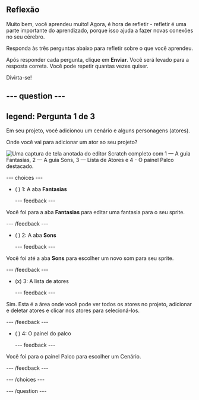 ## Reflexão

Muito bem, você aprendeu muito! Agora, é hora de refletir - refletir é uma parte importante do aprendizado, porque isso ajuda a fazer novas conexões no seu cérebro.

Responda às três perguntas abaixo para refletir sobre o que você aprendeu.

Após responder cada pergunta, clique em **Enviar**. Você será levado para a resposta correta. Você pode repetir quantas vezes quiser.

Divirta-se!

--- question ---
---
legend: Pergunta 1 de 3
---

Em seu projeto, você adicionou um cenário e alguns personagens (atores).

Onde você vai para adicionar um ator ao seu projeto?

![Uma captura de tela anotada do editor Scratch completo com 1 — A guia Fantasias, 2 — A guia Sons, 
3 — Lista de Atores e 4 - O painel Palco destacado.](images/question1.png)

--- choices ---

- ( ) 1: A aba **Fantasias**

  --- feedback ---

Você foi para a aba **Fantasias** para editar uma fantasia para o seu sprite.

  --- /feedback ---

- ( ) 2: A aba **Sons**

  --- feedback ---

Você foi até a aba **Sons** para escolher um novo som para seu sprite.

  --- /feedback ---

- (x) 3: A lista de atores

  --- feedback ---

Sim. Esta é a área onde você pode ver todos os atores no projeto, adicionar e deletar atores e clicar nos atores para selecioná-los.

  --- /feedback ---

- ( ) 4: O painel do palco

  --- feedback ---

Você foi para o painel Palco para escolher um Cenário.

  --- /feedback ---

--- /choices ---

--- /question ---
